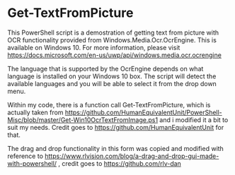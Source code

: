 # Get-TextFromPicture
This PowerShell script is a demostration of getting text from picture with OCR functionality provided from Windows.Media.Ocr.OcrEngine. This is available on Windows 10.
For more information, please visit https://docs.microsoft.com/en-us/uwp/api/windows.media.ocr.ocrengine

The language that is supported by the OcrEngine depends on what language is installed on your Windows 10 box. The script will detect the available languages and you will be able to select it from the drop down menu.

Within my code, there is a function call Get-TextFromPicture, which is actually taken from https://github.com/HumanEquivalentUnit/PowerShell-Misc/blob/master/Get-Win10OcrTextFromImage.ps1 and i modified it a bit to suit my needs. Credit goes to https://github.com/HumanEquivalentUnit for that.

The drag and drop functionality in this form was copied and modified with reference to https://www.rlvision.com/blog/a-drag-and-drop-gui-made-with-powershell/ , credit goes to https://github.com/rlv-dan

